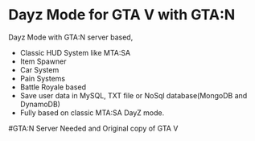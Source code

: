 # Dayz Mode for GTA V with GTA:N

Dayz Mode with GTA:N server based,

+ Classic HUD System like MTA:SA
+ Item Spawner
+ Car System
+ Pain Systems
+ Battle Royale based
+ Save user data in MySQL, TXT file or NoSql database(MongoDB and DynamoDB)
+ Fully based on classic MTA:SA DayZ mode.

#GTA:N Server Needed and Original copy of GTA V
